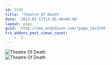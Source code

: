 ```yaml
---
id: 3345
title: 'Theatre Of Death'
date: '2023-03-17T13:45:40+00:00'
layout: page
guid: 'http://new.andydixon.com/?page_id=3345'
trx_addons_post_views_count:
    - '1'
---
```


![Theatre Of Death](https://i0.wp.com/assets.g8x2.ldn.idrivee2-23.com/posters/Theatre%20Of%20Death%2001.jpg?w=1200&ssl=1 "Theatre Of Death")  
![Theatre Of Death](https://i0.wp.com/assets.g8x2.ldn.idrivee2-23.com/posters/Theatre%20Of%20Death%2002.jpg?w=1200&ssl=1 "Theatre Of Death")